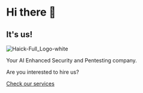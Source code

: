 # Hi there 👋
## It's us!
![Haick-Full_Logo-white](https://github.com/HaickSecurity/.github/assets/6575422/ac6e7388-ad43-489c-bb67-d280ef8931a9)


Your AI Enhanced Security and Pentesting company.

Are you interested to hire us?

[Check our services](https://www.haick.at/#services)
